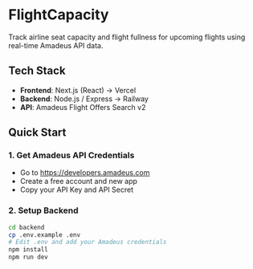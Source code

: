 # FlightCapacity

Track airline seat capacity and flight fullness for upcoming flights using real-time Amadeus API data.

## Tech Stack

- **Frontend**: Next.js (React) → Vercel
- **Backend**: Node.js / Express → Railway
- **API**: Amadeus Flight Offers Search v2

## Quick Start

### 1. Get Amadeus API Credentials
- Go to https://developers.amadeus.com
- Create a free account and new app
- Copy your API Key and API Secret

### 2. Setup Backend
```bash
cd backend
cp .env.example .env
# Edit .env and add your Amadeus credentials
npm install
npm run dev
